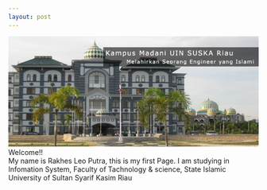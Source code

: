 ```yaml
---
layout: post
---
```

<img src="/images/fulls/07.jpg" class="fit image"> 
Welcome!! <br/>
My name is Rakhes Leo Putra, this is my first Page. I am studying in Infomation System, Faculty of Tachnology & science, State Islamic University of Sultan Syarif Kasim Riau
